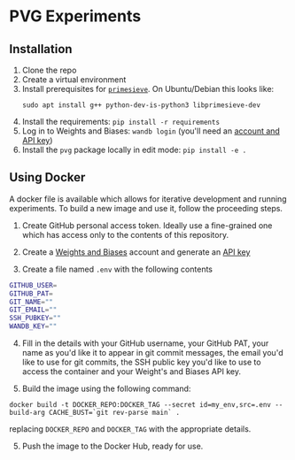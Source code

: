 # PVG Experiments

## Installation

1. Clone the repo
2. Create a virtual environment
3. Install prerequisites for [`primesieve`](https://pypi.org/project/primesieve/). On
   Ubuntu/Debian this looks like:
   ```
   sudo apt install g++ python-dev-is-python3 libprimesieve-dev
   ```
4. Install the requirements: `pip install -r requirements`
5. Log in to Weights and Biases: `wandb login` (you'll need an [account and API
   key](https://wandb.ai/settings#dangerzone))
6. Install the `pvg` package locally in edit mode: `pip install -e .`


## Using Docker

A docker file is available which allows for iterative development and running
experiments. To build a new image and use it, follow the proceeding steps.

1. Create GitHub personal access token. Ideally use a fine-grained one which has access
   only to the contents of this repository.

2. Create a [Weights and Biases](https://wandb.ai) account and generate an [API
   key](https://wandb.ai/settings#dangerzone)

3. Create a file named `.env` with the following contents

```bash
GITHUB_USER=
GITHUB_PAT=
GIT_NAME=""
GIT_EMAIL=""
SSH_PUBKEY=""
WANDB_KEY=""
```

4. Fill in the details with your GitHub username, your GitHub PAT, your name as you'd
   like it to appear in git commit messages, the email you'd like to use for git
   commits, the SSH public key you'd like to use to access the container and your
   Weight's and Biases API key.

5. Build the image using the following command:

```
docker build -t DOCKER_REPO:DOCKER_TAG --secret id=my_env,src=.env --build-arg CACHE_BUST=`git rev-parse main` .
```

replacing `DOCKER_REPO` and `DOCKER_TAG` with the appropriate details.

5. Push the image to the Docker Hub, ready for use.